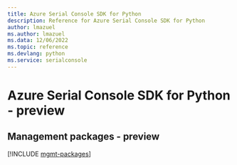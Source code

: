 ```yaml
---
title: Azure Serial Console SDK for Python
description: Reference for Azure Serial Console SDK for Python
author: lmazuel
ms.author: lmazuel
ms.data: 12/06/2022
ms.topic: reference
ms.devlang: python
ms.service: serialconsole
---
```

# Azure Serial Console SDK for Python - preview

## Management packages - preview
[!INCLUDE [mgmt-packages](serial-console-mgmt-index.md)]